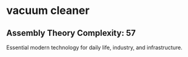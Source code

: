 # vacuum cleaner

## Assembly Theory Complexity: 57
Essential modern technology for daily life, industry, and infrastructure.
